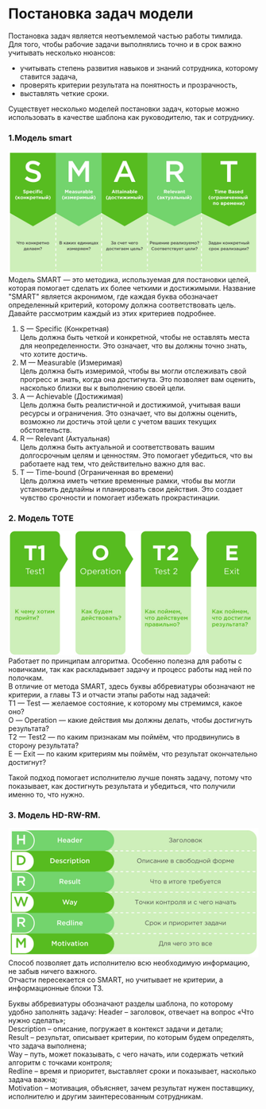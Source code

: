 # Постановка задач модели
Постановка задач является неотъемлемой частью работы тимлида.   
Для того, чтобы рабочие задачи выполнялись точно и в срок важно учитывать несколько нюансов:   
- учитывать степень развития навыков и знаний сотрудника, которому ставится задача,
- проверять критерии результата на понятность и прозрачность,   
- выставлять четкие сроки.   

Существует несколько моделей постановки задач, которые можно использовать в качестве шаблона как руководителю, так и сотруднику.
### 1.Модель smart
![smart](/src/markdownText/settingTask/SMART.png)
Модель SMART — это методика, используемая для постановки целей, которая помогает сделать их более четкими и достижимыми. Название "SMART" является акронимом, где каждая буква обозначает определенный критерий, которому должна соответствовать цель. Давайте рассмотрим каждый из этих критериев подробнее.   
1. S — Specific (Конкретная)   
Цель должна быть четкой и конкретной, чтобы не оставлять места для неопределенности. Это означает, что вы должны точно знать, что хотите достичь.
2. M — Measurable (Измеримая)   
Цель должна быть измеримой, чтобы вы могли отслеживать свой прогресс и знать, когда она достигнута. Это позволяет вам оценить, насколько близки вы к выполнению своей цели.
3. A — Achievable (Достижимая)   
Цель должна быть реалистичной и достижимой, учитывая ваши ресурсы и ограничения. Это означает, что вы должны оценить, возможно ли достичь этой цели с учетом ваших текущих обстоятельств.
4. R — Relevant (Актуальная)   
Цель должна быть актуальной и соответствовать вашим долгосрочным целям и ценностям. Это помогает убедиться, что вы работаете над тем, что действительно важно для вас.
5. T — Time-bound (Ограниченная во времени)   
Цель должна иметь четкие временные рамки, чтобы вы могли установить дедлайны и планировать свои действия. Это создает чувство срочности и помогает избежать прокрастинации.

### 2. Модель TOTE
![smart](/src/markdownText/settingTask/TOTE.png)
Работает по принципам алгоритма. Особенно полезна для работы с новичками, так как раскладывает задачу и процесс работы над ней по полочкам.   
В отличие от метода SMART, здесь буквы аббревиатуры обозначают не критерии, а главы ТЗ и отчасти этапы работы над задачей:   
T1 — Test — желаемое состояние, к которому мы стремимся, какое оно?   
О — Operation — какие действия мы должны делать, чтобы достигнуть результата?   
T2 — Test2 — по каким признакам мы поймём, что продвинулись в сторону результата?   
E — Exit — по каким критериям мы поймём, что результат окончательно достигнут?   

Такой подход помогает исполнителю лучше понять задачу, потому что показывает, как достигнуть результата и убедиться, что получили именно то, что нужно.
### 3. Модель HD-RW-RM.   
![smart](/src/markdownText/settingTask/HD-RW-RM.png)   
Способ позволяет дать исполнителю всю необходимую информацию, не забыв ничего важного.   
Отчасти пересекается со SMART, но учитывает не критерии, а информационные блоки ТЗ.
      
Буквы аббревиатуры обозначают разделы шаблона, по которому удобно заполнять задачу:
Header – заголовок, отвечает на вопрос «Что нужно сделать»;   
Description – описание, погружает в контекст задачи и детали;   
Result – результат, описывает критерии, по которым будем определять, что задача выполнена;   
Way – путь, может показывать, с чего начать, или содержать четкий алгоритм с точками контроля;   
Redline – время и приоритет, выставляет сроки и показывает, насколько задача важна;   
Motivation – мотивация, объясняет, зачем результат нужен поставщику, исполнителю и другим заинтересованным сотрудникам.   

